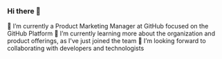 ### Hi there 👋
🔭 I’m currently a Product Marketing Manager at GitHub focused on the GitHub Platform
🌱 I’m currently learning more about the organization and product offerings, as I've just joined the team
👯 I’m looking forward to collaborating with developers and technologists






<!--
**jyoungpak/jyoungpak** is a ✨ _special_ ✨ repository because its `README.md` (this file) appears on your GitHub profile.

Here are some ideas to get you started:

- 🔭 I’m currently working on ...
- 🌱 I’m currently learning ...
- 👯 I’m looking to collaborate on ...
- 🤔 I’m looking for help with ...
- 💬 Ask me about ...
- 📫 How to reach me: ...
- 😄 Pronouns: ...
- ⚡ Fun fact: ...
-->
